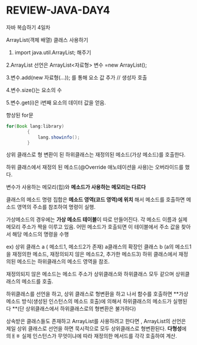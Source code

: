 # REVIEW-JAVA-DAY4
자바 복습하기 4일차

ArrayList(객체 배열) 클래스 사용하기

1. import java.util.ArrayList; 해주기

2.ArrayList 선언은 ArrayList<자료형> 변수 =new ArrayList();

3.변수.add(new 자료형(...)); 를 통해 요소 값 추가 // 생성자 호출

4.변수.size()는 요소의 수

5.변수.get(i)은 i번째 요소의 데이터 값을 얻음.

향상된 for문 
```java
for(Book lang:library)
		{
			lang.showinfo();
		}
```

상위 클래스로 형 변환이 된 하위클래스는 재정의된 메소드(가상 메소드)를 호출한다.

하위 클래스에서 재정의 된 메소드(@Override 애노테이션을 사용)는 오버라이드를 했다.

변수가 사용하는 메모리(힙)와 **메소드가 사용하는 메모리는 다르다**

클래스의 메소드 명령 집합은 **메소드 영역(코드 영역)에 위치** 해서 메소드를 호출하면 메소드 영역의 주소를 참조하여 명령이 실행.

가상메소드의 경우에는 **가상 메소드 테이블**이 따로 만들어진다. 각 메소드 이름과 실제 메모리 주소가 짝을 이루고 있음. 어떤 메소드가 호출되면 이 테이블에서 주소 값을 찾아서 해당 메소드의 명령을 수행

ex) 상위 클래스 a ( 메소드1, 메소드2가 존재) a클래스의 확장인 클래스 b (a의 메소드1을 재정의한 메소드, 재정의되지 않은 메소드2, 추가한 메소드3)
        하위 클래스에서 재정의된 메소드는 하위클래스의 메소드 영역을 참조.

재정의되지 않은 메소드는 메소드 주소가 상위클래스와 하위클래스 모두 같으며 상위클래스의 메소드를 호출.

하위클래스를 선언을 하고, 상위 클래스로 형변환을 하고 나서 함수를 호출하면 **가상 메소드 방식(생성된 인스턴스의 메소드 호출)에 의해서 하위클래스의 메소드가 실행된다 **(단 상위클래스에서 하위클래스로의 형변환은 불가하다)

상속받은 클래스들도 존재하고 ArrayList를 사용하려고 한다면 , ArrayList의 선언은 제일 상위 클래스로 선언을 하면 묵시적으로 모두 상위클래스로 형변환된다. **다형성**에 의ㅐㅎ 실제 인스턴스가 무엇이냐에 따라 재정의한 메서드를 각각 호출하여 계산.
